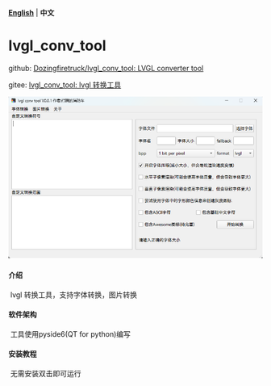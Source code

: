 [**English**](./README.md)  | **中文**



# lvgl_conv_tool

github: [Dozingfiretruck/lvgl_conv_tool: LVGL converter tool](https://github.com/Dozingfiretruck/lvgl_conv_tool)

gitee: [lvgl_conv_tool: lvgl 转换工具](https://gitee.com/Dozingfiretruck/lvgl_conv_tool)

![tool](./docs/tool.png)

#### 介绍

​	lvgl 转换工具，支持字体转换，图片转换

#### 软件架构
​	工具使用pyside6(QT for python)编写


#### 安装教程

​	无需安装双击即可运行	

